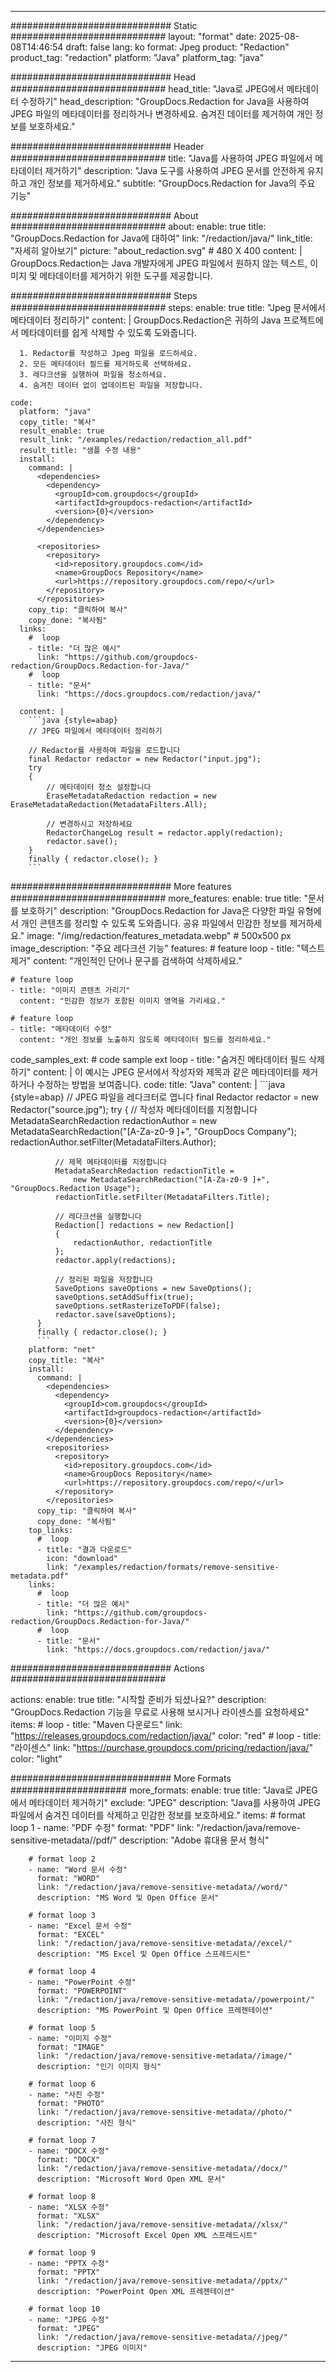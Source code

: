 
---
############################# Static ############################
layout: "format"
date:  2025-08-08T14:46:54
draft: false
lang: ko
format: Jpeg
product: "Redaction"
product_tag: "redaction"
platform: "Java"
platform_tag: "java"

############################# Head ############################
head_title: "Java로 JPEG에서 메타데이터 수정하기"
head_description: "GroupDocs.Redaction for Java을 사용하여 JPEG 파일의 메타데이터를 정리하거나 변경하세요. 숨겨진 데이터를 제거하여 개인 정보를 보호하세요."

############################# Header ############################
title: "Java를 사용하여 JPEG 파일에서 메타데이터 제거하기" 
description: "Java 도구를 사용하여 JPEG 문서를 안전하게 유지하고 개인 정보를 제거하세요."
subtitle: "GroupDocs.Redaction for Java의 주요 기능" 

############################# About ############################
about:
    enable: true
    title: "GroupDocs.Redaction for Java에 대하여"
    link: "/redaction/java/"
    link_title: "자세히 알아보기"
    picture: "about_redaction.svg" # 480 X 400
    content: |
       GroupDocs.Redaction는 Java 개발자에게 JPEG 파일에서 원하지 않는 텍스트, 이미지 및 메타데이터를 제거하기 위한 도구를 제공합니다.

############################# Steps ############################
steps:
    enable: true
    title: "Jpeg 문서에서 메타데이터 정리하기"
    content: |
      GroupDocs.Redaction은 귀하의 Java 프로젝트에서 메타데이터를 쉽게 삭제할 수 있도록 도와줍니다.
      
      1. Redactor를 작성하고 Jpeg 파일을 로드하세요.
      2. 모든 메타데이터 필드를 제거하도록 선택하세요.
      3. 레다크션을 실행하여 파일을 청소하세요.
      4. 숨겨진 데이터 없이 업데이트된 파일을 저장합니다.
   
    code:
      platform: "java"
      copy_title: "복사"
      result_enable: true
      result_link: "/examples/redaction/redaction_all.pdf"
      result_title: "샘플 수정 내용"
      install:
        command: |
          <dependencies>
            <dependency>
              <groupId>com.groupdocs</groupId>
              <artifactId>groupdocs-redaction</artifactId>
              <version>{0}</version>
            </dependency>
          </dependencies>

          <repositories>
            <repository>
              <id>repository.groupdocs.com</id>
              <name>GroupDocs Repository</name>
              <url>https://repository.groupdocs.com/repo/</url>
            </repository>
          </repositories>
        copy_tip: "클릭하여 복사"
        copy_done: "복사됨"
      links:
        #  loop
        - title: "더 많은 예시"
          link: "https://github.com/groupdocs-redaction/GroupDocs.Redaction-for-Java/"
        #  loop
        - title: "문서"
          link: "https://docs.groupdocs.com/redaction/java/"
          
      content: |
        ```java {style=abap}
        // JPEG 파일에서 메타데이터 정리하기

        // Redactor를 사용하여 파일을 로드합니다
        final Redactor redactor = new Redactor("input.jpg");
        try
        {
            // 메타데이터 청소 설정합니다
            EraseMetadataRedaction redaction = new EraseMetadataRedaction(MetadataFilters.All);

            // 변경하시고 저장하세요
            RedactorChangeLog result = redactor.apply(redaction);
            redactor.save();
        }
        finally { redactor.close(); }
        ```            


############################# More features ############################
more_features:
  enable: true
  title: "문서를 보호하기"
  description: "GroupDocs.Redaction for Java은 다양한 파일 유형에서 개인 콘텐츠를 정리할 수 있도록 도와줍니다. 공유 파일에서 민감한 정보를 제거하세요."
  image: "/img/redaction/features_metadata.webp" # 500x500 px
  image_description: "주요 레다크션 기능"
  features:
    # feature loop
    - title: "텍스트 제거"
      content: "개인적인 단어나 문구를 검색하여 삭제하세요."

    # feature loop
    - title: "이미지 콘텐츠 가리기"
      content: "민감한 정보가 포함된 이미지 영역을 가리세요."

    # feature loop
    - title: "메타데이터 수정"
      content: "개인 정보를 노출하지 않도록 메타데이터 필드를 정리하세요."
      
  code_samples_ext:
    # code sample ext loop
    - title: "숨겨진 메타데이터 필드 삭제하기"
      content: |
        이 예시는 JPEG 문서에서 작성자와 제목과 같은 메타데이터를 제거하거나 수정하는 방법을 보여줍니다.
      code:
        title: "Java"
        content: |
          ```java {style=abap}
          //  JPEG 파일을 레다크터로 엽니다
          final Redactor redactor = new Redactor("source.jpg");
          try
          {
              // 작성자 메타데이터를 지정합니다
              MetadataSearchRedaction redactionAuthor = 
                  new MetadataSearchRedaction("[A-Za-z0-9 ]+", "GroupDocs Company");
              redactionAuthor.setFilter(MetadataFilters.Author);

              // 제목 메타데이터를 지정합니다
              MetadataSearchRedaction redactionTitle = 
                  new MetadataSearchRedaction("[A-Za-z0-9 ]+", "GroupDocs.Redaction Usage");
              redactionTitle.setFilter(MetadataFilters.Title);

              // 레다크션을 실행합니다
              Redaction[] redactions = new Redaction[]
              {
                  redactionAuthor, redactionTitle
              };
              redactor.apply(redactions);

              // 정리된 파일을 저장합니다
              SaveOptions saveOptions = new SaveOptions();
              saveOptions.setAddSuffix(true);
              saveOptions.setRasterizeToPDF(false);
              redactor.save(saveOptions);
          }
          finally { redactor.close(); }
          ```
        platform: "net"
        copy_title: "복사"
        install:
          command: |
            <dependencies>
              <dependency>
                <groupId>com.groupdocs</groupId>
                <artifactId>groupdocs-redaction</artifactId>
                <version>{0}</version>
              </dependency>
            </dependencies>
            <repositories>
              <repository>
                <id>repository.groupdocs.com</id>
                <name>GroupDocs Repository</name>
                <url>https://repository.groupdocs.com/repo/</url>
              </repository>
            </repositories>
          copy_tip: "클릭하여 복사"
          copy_done: "복사됨"
        top_links:
          #  loop
          - title: "결과 다운로드"
            icon: "download"
            link: "/examples/redaction/formats/remove-sensitive-metadata.pdf"
        links:
          #  loop
          - title: "더 많은 예시"
            link: "https://github.com/groupdocs-redaction/GroupDocs.Redaction-for-Java/"
          #  loop
          - title: "문서"
            link: "https://docs.groupdocs.com/redaction/java/"


############################# Actions ############################

actions:
  enable: true
  title: "시작할 준비가 되셨나요?"
  description: "GroupDocs.Redaction 기능을 무료로 사용해 보시거나 라이센스를 요청하세요"
  items:
    #  loop
    - title: "Maven 다운로드"
      link: "https://releases.groupdocs.com/redaction/java/"
      color: "red"
        #  loop
    - title: "라이센스"
      link: "https://purchase.groupdocs.com/pricing/redaction/java/"
      color: "light"


############################# More Formats #####################
more_formats:
    enable: true
    title: "Java로 JPEG에서 메타데이터 제거하기"
    exclude: "JPEG"
    description: "Java를 사용하여 JPEG 파일에서 숨겨진 데이터를 삭제하고 민감한 정보를 보호하세요."
    items: 
        # format loop 1
        - name: "PDF 수정"
          format: "PDF"
          link: "/redaction/java/remove-sensitive-metadata//pdf/"
          description: "Adobe 휴대용 문서 형식"

        # format loop 2
        - name: "Word 문서 수정"
          format: "WORD"
          link: "/redaction/java/remove-sensitive-metadata//word/"
          description: "MS Word 및 Open Office 문서"
          
        # format loop 3
        - name: "Excel 문서 수정"
          format: "EXCEL"
          link: "/redaction/java/remove-sensitive-metadata//excel/"
          description: "MS Excel 및 Open Office 스프레드시트"

        # format loop 4
        - name: "PowerPoint 수정"
          format: "POWERPOINT"
          link: "/redaction/java/remove-sensitive-metadata//powerpoint/"
          description: "MS PowerPoint 및 Open Office 프레젠테이션"

        # format loop 5
        - name: "이미지 수정"
          format: "IMAGE"
          link: "/redaction/java/remove-sensitive-metadata//image/"
          description: "인기 이미지 형식"

        # format loop 6
        - name: "사진 수정"
          format: "PHOTO"
          link: "/redaction/java/remove-sensitive-metadata//photo/"
          description: "사진 형식"

        # format loop 7
        - name: "DOCX 수정"
          format: "DOCX"
          link: "/redaction/java/remove-sensitive-metadata//docx/"
          description: "Microsoft Word Open XML 문서"
          
        # format loop 8
        - name: "XLSX 수정"
          format: "XLSX"
          link: "/redaction/java/remove-sensitive-metadata//xlsx/"
          description: "Microsoft Excel Open XML 스프레드시트"
          
        # format loop 9
        - name: "PPTX 수정"
          format: "PPTX"
          link: "/redaction/java/remove-sensitive-metadata//pptx/"
          description: "PowerPoint Open XML 프레젠테이션"

        # format loop 10
        - name: "JPEG 수정"
          format: "JPEG"
          link: "/redaction/java/remove-sensitive-metadata//jpeg/"
          description: "JPEG 이미지"


---